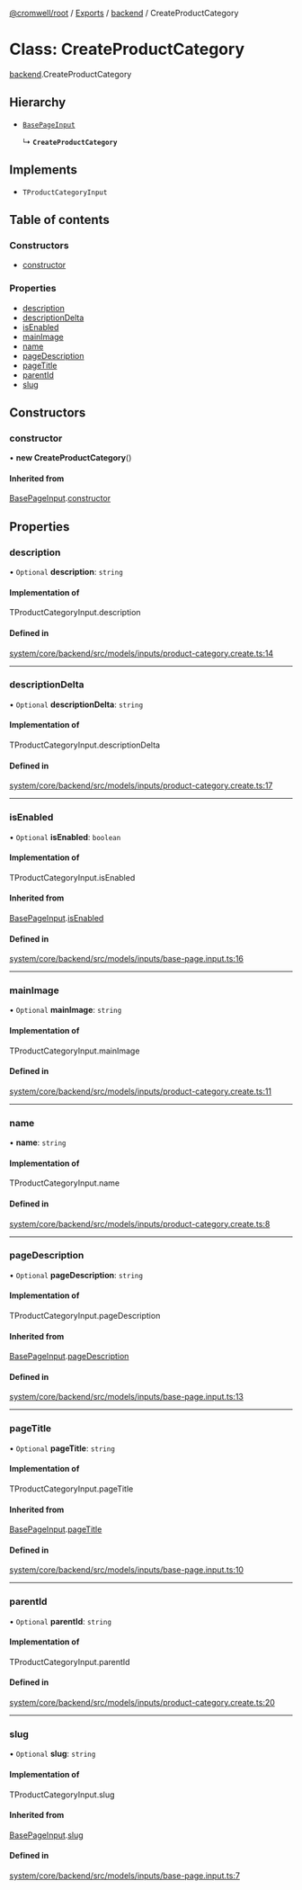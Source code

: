 [@cromwell/root](../README.md) / [Exports](../modules.md) / [backend](../modules/backend.md) / CreateProductCategory

# Class: CreateProductCategory

[backend](../modules/backend.md).CreateProductCategory

## Hierarchy

- [`BasePageInput`](./backend.BasePageInput.md)

  ↳ **`CreateProductCategory`**

## Implements

- `TProductCategoryInput`

## Table of contents

### Constructors

- [constructor](#constructor)

### Properties

- [description](#description)
- [descriptionDelta](#descriptiondelta)
- [isEnabled](#isenabled)
- [mainImage](#mainimage)
- [name](#name)
- [pageDescription](#pagedescription)
- [pageTitle](#pagetitle)
- [parentId](#parentid)
- [slug](#slug)

## Constructors

### constructor

• **new CreateProductCategory**()

#### Inherited from

[BasePageInput](./backend.BasePageInput.md).[constructor](./backend.BasePageInput.md#constructor)

## Properties

### description

• `Optional` **description**: `string`

#### Implementation of

TProductCategoryInput.description

#### Defined in

[system/core/backend/src/models/inputs/product-category.create.ts:14](https://github.com/CromwellCMS/Cromwell/blob/master/system/core/backend/src/models/inputs/product-category.create.ts#L14)

___

### descriptionDelta

• `Optional` **descriptionDelta**: `string`

#### Implementation of

TProductCategoryInput.descriptionDelta

#### Defined in

[system/core/backend/src/models/inputs/product-category.create.ts:17](https://github.com/CromwellCMS/Cromwell/blob/master/system/core/backend/src/models/inputs/product-category.create.ts#L17)

___

### isEnabled

• `Optional` **isEnabled**: `boolean`

#### Implementation of

TProductCategoryInput.isEnabled

#### Inherited from

[BasePageInput](./backend.BasePageInput.md).[isEnabled](./backend.BasePageInput.md#isenabled)

#### Defined in

[system/core/backend/src/models/inputs/base-page.input.ts:16](https://github.com/CromwellCMS/Cromwell/blob/master/system/core/backend/src/models/inputs/base-page.input.ts#L16)

___

### mainImage

• `Optional` **mainImage**: `string`

#### Implementation of

TProductCategoryInput.mainImage

#### Defined in

[system/core/backend/src/models/inputs/product-category.create.ts:11](https://github.com/CromwellCMS/Cromwell/blob/master/system/core/backend/src/models/inputs/product-category.create.ts#L11)

___

### name

• **name**: `string`

#### Implementation of

TProductCategoryInput.name

#### Defined in

[system/core/backend/src/models/inputs/product-category.create.ts:8](https://github.com/CromwellCMS/Cromwell/blob/master/system/core/backend/src/models/inputs/product-category.create.ts#L8)

___

### pageDescription

• `Optional` **pageDescription**: `string`

#### Implementation of

TProductCategoryInput.pageDescription

#### Inherited from

[BasePageInput](./backend.BasePageInput.md).[pageDescription](./backend.BasePageInput.md#pagedescription)

#### Defined in

[system/core/backend/src/models/inputs/base-page.input.ts:13](https://github.com/CromwellCMS/Cromwell/blob/master/system/core/backend/src/models/inputs/base-page.input.ts#L13)

___

### pageTitle

• `Optional` **pageTitle**: `string`

#### Implementation of

TProductCategoryInput.pageTitle

#### Inherited from

[BasePageInput](./backend.BasePageInput.md).[pageTitle](./backend.BasePageInput.md#pagetitle)

#### Defined in

[system/core/backend/src/models/inputs/base-page.input.ts:10](https://github.com/CromwellCMS/Cromwell/blob/master/system/core/backend/src/models/inputs/base-page.input.ts#L10)

___

### parentId

• `Optional` **parentId**: `string`

#### Implementation of

TProductCategoryInput.parentId

#### Defined in

[system/core/backend/src/models/inputs/product-category.create.ts:20](https://github.com/CromwellCMS/Cromwell/blob/master/system/core/backend/src/models/inputs/product-category.create.ts#L20)

___

### slug

• `Optional` **slug**: `string`

#### Implementation of

TProductCategoryInput.slug

#### Inherited from

[BasePageInput](./backend.BasePageInput.md).[slug](./backend.BasePageInput.md#slug)

#### Defined in

[system/core/backend/src/models/inputs/base-page.input.ts:7](https://github.com/CromwellCMS/Cromwell/blob/master/system/core/backend/src/models/inputs/base-page.input.ts#L7)
